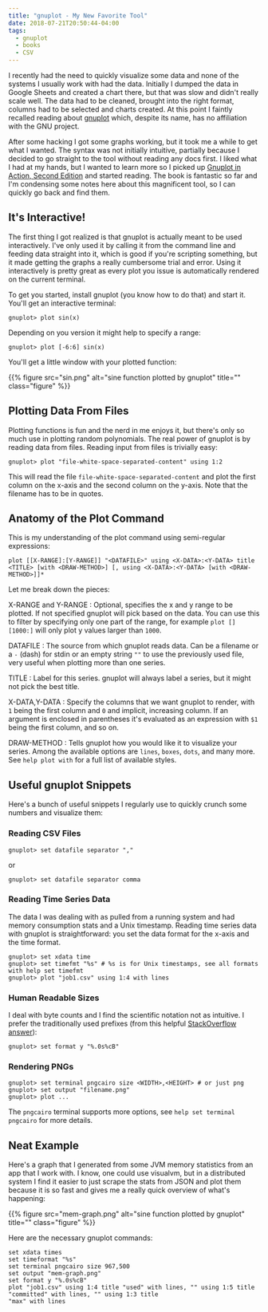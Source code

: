 ```yaml
---
title: "gnuplot - My New Favorite Tool"
date: 2018-07-21T20:50:44-04:00
tags:
  - gnuplot
  - books
  - CSV
---
```


I recently had the need to quickly visualize some data and none of the systems I usually work with had the data.
Initially I dumped the data in Google Sheets and created a chart there, but that was slow and didn't really scale well.
The data had to be cleaned, brought into the right format, columns had to be selected and charts created. At this point
I faintly recalled reading about [gnuplot](http://www.gnuplot.info/) which, despite its name, has no affiliation with the
GNU project.

After some hacking I got some graphs working, but it took me a while to get what I wanted. The syntax was not initially
intuitive, partially because I decided to go straight to the tool without reading any docs first. I liked what I had at
my hands, but I wanted to learn more so I picked up [Gnuplot in Action, Second
Edition](https://www.manning.com/books/gnuplot-in-action-second-edition) and started reading. The book is fantastic so
far and I'm condensing some notes here about this magnificent tool, so I can quickly go back and find them.

## It's Interactive!

The first thing I got realized is that gnuplot is actually meant to be used interactively. I've only used it by calling
it from the command line and feeding data straight into it, which is good if you're scripting something, but it made
getting the graphs a really cumbersome trial and error. Using it interactively is pretty great as every plot you issue
is automatically rendered on the current terminal.

To get you started, install gnuplot (you know how to do that) and start it. You'll get an interactive terminal:

```
gnuplot> plot sin(x)
```

Depending on you version it might help to specify a range:

```
gnuplot> plot [-6:6] sin(x)
```

You'll get a little window with your plotted function:

{{% figure src="sin.png" alt="sine function plotted by gnuplot" title="" class="figure" %}}

## Plotting Data From Files

Plotting functions is fun and the nerd in me enjoys it, but there's only so much use in plotting random polynomials. The
real power of gnuplot is by reading data from files. Reading input from files is trivially easy:

```
gnuplot> plot "file-white-space-separated-content" using 1:2
```
This will read the file `file-white-space-separated-content` and plot the first column on the x-axis and the second
column on the y-axis. Note that the filename has to be in quotes.

## Anatomy of the Plot Command

This is my understanding of the plot command using semi-regular expressions:

```
plot [[X-RANGE]:[Y-RANGE]] "<DATAFILE>" using <X-DATA>:<Y-DATA> title <TITLE> [with <DRAW-METHOD>] [, using <X-DATA>:<Y-DATA> [with <DRAW-METHOD>]]*
```

Let me break down the pieces:

X-RANGE and Y-RANGE
: Optional, specifies the x and y range to be plotted. If not specified gnuplot will pick based on the data. You can use
this to filter by specifying only one part of the range, for example `plot [][1000:]` will only plot y values larger
than `1000`.

DATAFILE
: The source from which gnuplot reads data. Can be a filename or a `-` (dash) for stdin or an empty string `""` to use
the previously used file, very useful when plotting more than one series.

TITLE
: Label for this series. gnuplot will always label a series, but it might not pick the best title.

X-DATA,Y-DATA
: Specify the columns that we want gnuplot to render, with `1` being the first column and `0` and implicit, increasing
column. If an argument is enclosed in parentheses it's evaluated as an expression with `$1` being the first column, and
so on.

DRAW-METHOD
: Tells gnuplot how you would like it to visualize your series. Among the available options are `lines`, `boxes`,
`dots`, and many more. See `help plot with` for a full list of available styles.

## Useful gnuplot Snippets

Here's a bunch of useful snippets I regularly use to quickly crunch some numbers and visualize them:

### Reading CSV Files

```
gnuplot> set datafile separator ","
```
or
```
gnuplot> set datafile separator comma
```

### Reading Time Series Data

The data I was dealing with as pulled from a running system and had memory consumption stats and a Unix timestamp.
Reading time series data with gnuplot is straightforward: you set the data format for the x-axis and the time format.

```
gnuplot> set xdata time
gnuplot> set timefmt "%s" # %s is for Unix timestamps, see all formats with help set timefmt
gnuplot> plot "job1.csv" using 1:4 with lines
```

### Human Readable Sizes

I deal with byte counts and I find the scientific notation not as intuitive. I prefer the traditionally used prefixes
(from this helpful [StackOverflow
answer](https://stackoverflow.com/questions/25123624/gnuplot-y-axis-format-convert-bytes-to-megabytes#25125788)):

```
gnuplot> set format y "%.0s%cB"
```

### Rendering PNGs

```
gnuplot> set terminal pngcairo size <WIDTH>,<HEIGHT> # or just png
gnuplot> set output "filename.png"
gnuplot> plot ...
```

The `pngcairo` terminal supports more options, see `help set terminal pngcairo` for more details.


## Neat Example

Here's a graph that I generated from some JVM memory statistics from an app that I work with. I know, one could use
visualvm, but in a distributed system I find it easier to just scrape the stats from JSON and plot them because it is so
fast and gives me a really quick overview of what's happening:

{{% figure src="mem-graph.png" alt="sine function plotted by gnuplot" title="" class="figure" %}}

Here are the necessary gnuplot commands:
```
set xdata times
set timeformat "%s"
set terminal pngcairo size 967,500
set output "mem-graph.png"
set format y "%.0s%cB"
plot "job1.csv" using 1:4 title "used" with lines, "" using 1:5 title "committed" with lines, "" using 1:3 title
"max" with lines
```
